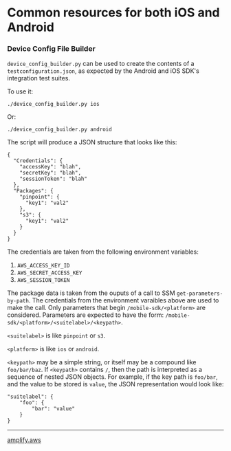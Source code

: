 # Common resources for both iOS and Android

### Device Config File Builder

`device_config_builder.py` can be used to create the contents of a
`testconfiguration.json`, as expected by the Android and iOS SDK's
integration test suites.

To use it:
```
./device_config_builder.py ios
```
Or:
```
./device_config_builder.py android
```

The script will produce a JSON structure that looks like this:
```
{
  "Credentials": {
    "accessKey": "blah",
    "secretKey": "blah",
    "sessionToken": "blah"
  },
  "Packages": {
    "pinpoint": {
      "key1": "val2"
    },
    "s3": {
      "key1": "val2"
    }
  }
}
```

The credentials are taken from the following environment variables:
  1. `AWS_ACCESS_KEY_ID`
  2. `AWS_SECRET_ACCESS_KEY`
  3. `AWS_SESSION_TOKEN`

The package data is taken from the ouputs of a call to SSM
`get-parameters-by-path`. The credentials from the environment varaibles
above are used to make the call. Only parameters that begin
`/mobile-sdk/<platform>` are considered. Parameters are expected to have
the form: `/mobile-sdk/<platform>/<suitelabel>/<keypath>`.

`<suitelabel>` is like `pinpoint` or `s3`.

`<platform>` is like `ios` or `android`.

`<keypath>` may be a simple string, or itself may be a compound like
`foo/bar/baz`. If `<keypath>` contains `/`, then the path is interpreted as a
sequence of nested JSON objects. For example, if the key path is `foo/bar`, and
the value to be stored is `value`, the JSON representation would look like:
```
"suitelabel": {
    "foo": {
        "bar": "value"
    }
}
```

------------------

[amplify.aws](https://amplify.aws)

